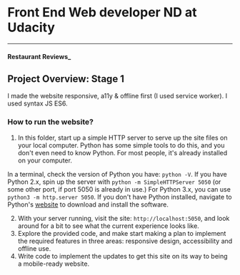 # Front End Web developer ND at Udacity
---
#### Restaurant Reviews_

## Project Overview: Stage 1

I made the website responsive, a11y & offline first (I used service worker). I used syntax JS ES6.

### How to run the website?

1. In this folder, start up a simple HTTP server to serve up the site files on your local computer. Python has some simple tools to do this, and you don't even need to know Python. For most people, it's already installed on your computer. 

In a terminal, check the version of Python you have: `python -V`. If you have Python 2.x, spin up the server with `python -m SimpleHTTPServer 5050` (or some other port, if port 5050 is already in use.) For Python 3.x, you can use `python3 -m http.server 5050`. If you don't have Python installed, navigate to Python's [website](https://www.python.org/) to download and install the software.

2. With your server running, visit the site: `http://localhost:5050`, and look around for a bit to see what the current experience looks like.
3. Explore the provided code, and make start making a plan to implement the required features in three areas: responsive design, accessibility and offline use.
4. Write code to implement the updates to get this site on its way to being a mobile-ready website.




